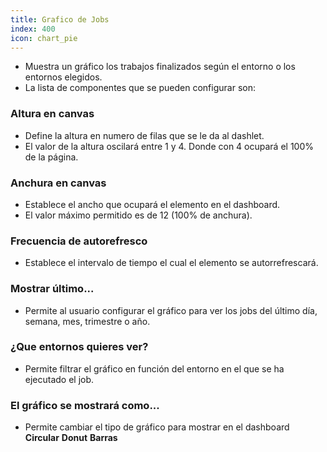```yaml
---
title: Grafico de Jobs
index: 400
icon: chart_pie
---
```

* Muestra un gráfico los trabajos finalizados según el entorno o los entornos elegidos.
* La lista de componentes que se pueden configurar son:

### Altura en canvas
* Define la altura en numero de filas que se le da al dashlet.
* El valor de la altura oscilará entre 1 y 4. Donde con 4 ocupará el 100% de la página.

### Anchura en canvas
* Establece el ancho que ocupará el elemento en el dashboard.
* El valor máximo permitido es de 12 (100% de anchura).

### Frecuencia de autorefresco
* Establece el intervalo de tiempo el cual el elemento se autorrefrescará.

### Mostrar último...
* Permite al usuario configurar el gráfico para ver los jobs del último día, semana, mes, trimestre o año.

### ¿Que entornos quieres ver?
* Permite filtrar el gráfico en función del entorno en el que se ha ejecutado el job.

### El gráfico se mostrará como...
* Permite cambiar el tipo de gráfico para mostrar en el dashboard
    **Circular**
    **Donut**
    **Barras**